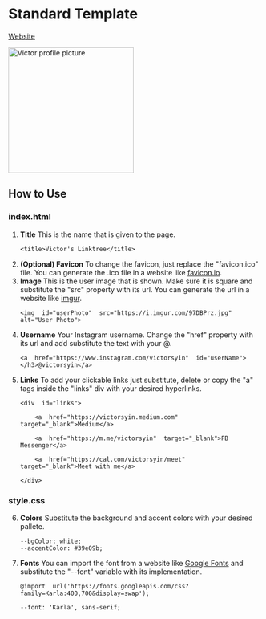 # Standard Template

[Website](https://michaelbarney.github.io/LinkFree/Templates/Standard/)

<img src="https://i.imgur.com/97DBPrz.jpg" alt="Victor profile picture" width="250px">

## How to Use
### index.html
 1. **Title**
    This is the name that is given to the page.
	   ```
	   <title>Victor's Linktree</title>
	   ```
 2. **(Optional) Favicon** 
	To change the favicon, just replace the "favicon.ico" file. You can generate the .ico file in a website like [favicon.io](https://favicon.io/).
 3. **Image**
	 This is the user image that is shown. Make sure it is square and substitute the "src" property with its url. You can generate the url in a website like [imgur](https://imgur.com/).
	```
	<img  id="userPhoto"  src="https://i.imgur.com/97DBPrz.jpg"  alt="User Photo">
	```
 4. **Username**
	Your Instagram username. Change the "href" property with its url and add substitute the text with your @.
	```
	<a  href="https://www.instagram.com/victorsyin"  id="userName"></h3>@victorsyin</a>
	```
 5. **Links**
 To add your clickable links just substitute, delete or copy the "a" tags inside the "links" div with your desired hyperlinks.
	```
	<div  id="links">

		<a  href="https://victorsyin.medium.com"  target="_blank">Medium</a>

		<a  href="https://m.me/victorsyin"  target="_blank">FB Messenger</a>
		
		<a  href="https://cal.com/victorsyin/meet"  target="_blank">Meet with me</a>

	</div>
	```
### style.css
 6. **Colors**
	 Substitute the background and accent colors with your desired pallete.
	 ```
	 --bgColor: white;
	--accentColor: #39e09b;
	 ```
 7. **Fonts**
	 You can import the font from a website like [Google Fonts](https://fonts.google.com/) and substitute the "--font" variable with its implementation.
	 ```
	 @import  url('https://fonts.googleapis.com/css?family=Karla:400,700&display=swap');
	 
	 --font: 'Karla', sans-serif;
	 ```
